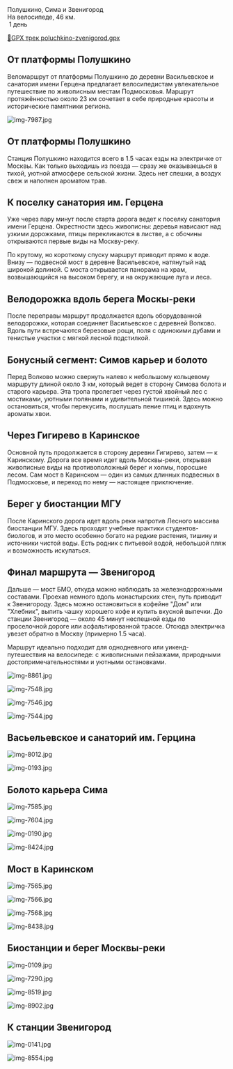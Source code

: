 
<link rel="stylesheet" href="../assets-custom/css/style-markdown.css">
<div class="cover-container" style="background-image: url('sima-1200.jpg');">
	<div class="cover-text">
		<div class="cover-title">
            Полушкино, Сима и Звенигород
        </div>
		<div class="cover-description">
			<div class="packages-location">
                <img loading="lazy" src="../assets-custom/icon-bike.png" alt="" class="cover-icon">
                <div class="h4-default regular">На велосипеде, 46 км.</div>
            </div>
            <div>
                <img class="cover-icon" loading="lazy" src="../assets-custom/icon-time.png" alt=""  />
                <span>1 день</span>
            </div>
		</div>
	</div>
</div>

<div id="map"></div>

[📍GPX трек poluchkino-zvenigorod.gpx](poluchkino-zvenigorod.gpx)


## От платформы Полушкино

Веломаршрут от платформы Полушкино до деревни Васильевское и санатория имени Герцена предлагает велосипедистам увлекательное путешествие по живописным местам Подмосковья. Маршрут протяжённостью около 23 км сочетает в себе природные красоты и исторические памятники региона.

![img-7987.jpg](../0-images/zvenigorod/img-7987.jpg)


## От платформы Полушкино

Станция Полушкино находится всего в 1.5 часах езды на электричке от Москвы. Как только выходишь из поезда — сразу же оказываешься в тихой, уютной атмосфере сельской жизни. Здесь нет спешки, а воздух свеж и наполнен ароматом трав.

## К поселку санатория им. Герцена

Уже через пару минут после старта дорога ведет к поселку санатория имени Герцена. Окрестности здесь живописны: деревья нависают над узкими дорожками, птицы перекликаются в листве, а с обочины открываются первые виды на Москву-реку.

По крутому, но короткому спуску маршрут приводит прямо к воде. Внизу — подвесной мост в деревне Васильевское, натянутый над широкой долиной. С моста открывается панорама на храм, возвышающийся на высоком берегу, и на окружающие луга и леса.

## Велодорожка вдоль берега Москы-реки

После переправы маршрут продолжается вдоль оборудованной велодорожки, которая соединяет Васильевское с деревней Волково. Вдоль пути встречаются березовые рощи, поля с одинокими дубами и тенистые участки с мягкой лесной подстилкой.

## Бонусный сегмент: Симов карьер и болото

Перед Волково можно свернуть налево к небольшому кольцевому маршруту длиной около 3 км, который ведет в сторону Симова болота и старого карьера. Эта тропа пролегает через густой хвойный лес с мостиками, уютными полянами и удивительной тишиной. Здесь можно остановиться, чтобы перекусить, послушать пение птиц и вдохнуть ароматы хвои.

## Через Гигирево в Каринское

Основной путь продолжается в сторону деревни Гигирево, затем — к Каринскому. Дорога все время идет вдоль Москвы-реки, открывая живописные виды на противоположный берег и холмы, поросшие лесом. Сам мост в Каринском — один из самых длинных подвесных в Подмосковье, и переход по нему — настоящее приключение.

## Берег у биостанции МГУ

После Каринского дорога идет вдоль реки напротив Лесного массива биостанции МГУ. Здесь проходят учебные практики студентов-биологов, и это место особенно богато на редкие растения, тишину и источники чистой воды. Есть родник с питьевой водой, небольшой пляж и возможность искупаться.

## Финал маршрута — Звенигород

Дальше — мост БМО, откуда можно наблюдать за железнодорожными составами. Проехав немного вдоль монастырских стен, путь приводит к Звенигороду. Здесь можно остановиться в кофейне "Дом" или "Хлебник", выпить чашку хорошего кофе и купить вкусной выпечки. До станции Звенигород — около 45 минут неспешной езды по проселочной дороге или асфальтированной трассе. Отсюда электричка увезет обратно в Москву (примерно 1.5 часа).

Маршрут идеально подходит для однодневного или уикенд-путешествия на велосипеде: с живописными пейзажами, природными достопримечательностями и уютными остановками.




![img-8861.jpg](../0-images/zvenigorod/img-8861.jpg)

![img-7548.jpg](../0-images/zvenigorod/img-7548.jpg)

![img-7546.jpg](../0-images/zvenigorod/img-7546.jpg)

![img-7544.jpg](../0-images/zvenigorod/img-7544.jpg)



## Васьельевское и санаторий им. Герцина

![img-8012.jpg](../0-images/zvenigorod/img-8012.jpg)

![img-0193.jpg](../0-images/zvenigorod/img-0193.jpg)




## Болото карьера Сима

![img-7585.jpg](../0-images/zvenigorod/img-7585.jpg)

![img-7604.jpg](../0-images/zvenigorod/img-7604.jpg)

![img-0190.jpg](../0-images/zvenigorod/img-0190.jpg)

![img-8424.jpg](../0-images/zvenigorod/img-8424.jpg)




## Мост в Каринском

![img-7565.jpg](../0-images/zvenigorod/img-7565.jpg)

![img-7566.jpg](../0-images/zvenigorod/img-7566.jpg)

![img-7568.jpg](../0-images/zvenigorod/img-7568.jpg)

![img-8438.jpg](../0-images/zvenigorod/img-8438.jpg)




## Биостанции и берег Москвы-реки

![img-0109.jpg](../0-images/zvenigorod/img-0109.jpg)

![img-7290.jpg](../0-images/zvenigorod/img-7290.jpg)

![img-8519.jpg](../0-images/zvenigorod/img-8519.jpg)



![img-8902.jpg](../0-images/zvenigorod/img-8902.jpg)

## К станции Звенигород

![img-0141.jpg](../0-images/zvenigorod/img-0141.jpg)

![img-8554.jpg](../0-images/zvenigorod/img-8554.jpg)















<link href="https://api.mapbox.com/mapbox-gl-js/v3.10.0/mapbox-gl.css" rel="stylesheet">
<script src="https://api.mapbox.com/mapbox-gl-js/v3.10.0/mapbox-gl.js"></script>
<script src="https://cdn.jsdelivr.net/npm/js-yaml@4.1.0/dist/js-yaml.min.js"></script>
<script src="../assets-custom/js/cozy-journey.js"></script>
<script>architectMap({
    tracks: [{path: 'poluchkino-zvenigorod.gpx'}, {path: 'sima.gpx', color: 'blue'}],
    points: 'points.yaml',
    zoom: 6.8,
    center: [37.49433, 55.59333],
    fitDuration: 6000
 });
</script>